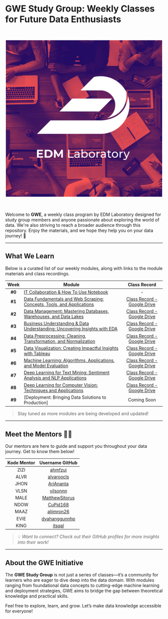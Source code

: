 # GWE Study Group: Weekly Classes for Future Data Enthusiasts  

<br>
<p align="center">
  <img src="asset/logo.png" alt="logo" style="width:500px; height:auto;">
</p>
<br>

Welcome to **GWE**, a weekly class program by EDM Laboratory designed for study group members and anyone passionate about exploring the world of data. We're also striving to reach a broader audience through this repository. Enjoy the materials, and we hope they help you on your data journey! 🚀  

---

## What We Learn  
Below is a curated list of our weekly modules, along with links to the module materials and class recordings.  

| **Week** | **Module**                                                                                                   | **Class Record** |
|:--------:|-------------------------------------------------------------------------------------------------------------|:----------------:|
| **#0**   | [IT Collaboration & How To Use Notebook](https://github.com/lifeatedmlab/GWE-2025/tree/main/Modul%200%20-%20IT%20Collaboration)                              | -     |
| **#1**   | [Data Fundamentals and Web Scraping: Concepts, Tools, and Applications](https://github.com/lifeatedmlab/GWE-2025/tree/main/Modul%201%20-%20Data%20Fundamentals%20and%20Web%20Scraping)                      | [Class Record - Google Drive](https://drive.google.com/file/d/1k379vqSeP-9lup9OKIjSDKbgPhE3-wJz/view?usp=sharing) |
| **#2**   | [Data Management: Mastering Databases, Warehouses, and Data Lakes](https://github.com/lifeatedmlab/GWE-2025/tree/main/Modul%202%20-%20Data%20Management)                              |  [Class Record - Google Drive](https://drive.google.com/file/d/1ZWxttcV1zwq0Ihl51beVme9cEYFzvuCW/view?usp=sharing)    |
| **#3**   | [Business Understanding & Data Understanding: Uncovering Insights with EDA](https://github.com/lifeatedmlab/GWE-2025/tree/main/Modul%203%20-%20Business%20%26%20Data%20Understanding%20(EDA))                                 | [Class Record - Google Drive](https://drive.google.com/file/d/1SdvZkH_EHew-_TWgcTicyZcc2EpFvPib/view?usp=sharing)     |
| **#4**   | [Data Preprocessing: Cleaning, Transformation, and Normalization](https://github.com/lifeatedmlab/GWE-2025/tree/main/Modul%204%20-%20Data%20Preprocessing)                                     | [Class Record - Google Drive](https://drive.google.com/file/d/1hHgbNaj0y3-d24A9bx73N1tPKTJUsJm_/view?usp=sharing)      |
| **#5**   | [Data Visualization: Creating Impactful Insights with Tableau](https://github.com/lifeatedmlab/GWE-2025/tree/main/Modul%205%20-%20Data%20Visualization%20with%20Tableau)                                       | [Class Record - Google Drive](https://drive.google.com/file/d/1p0PhJyq2_tJnjBckRocD-lnc4JZB1ymU/view?usp=sharing)      |
| **#6**   | [Machine Learning: Algorithms, Applications, and Model Evaluation](https://github.com/lifeatedmlab/GWE-2025/tree/main/Modul%206%20-%20Machine%20Learning)                                    | [Class Record - Google Drive](https://drive.google.com/file/d/1UHKxbTG111mt4rXFMfA4tTlNNbhQoMKm/view?usp=sharing)      |
| **#7**   | [Deep Learning for Text Mining: Sentiment Analysis and NLP Applications](https://github.com/lifeatedmlab/GWE-2025/tree/main/Modul%207%20-%20Natural%20Language%20Processing)                                       |[Class Record - Google Drive](https://drive.google.com/file/d/1ScVPhNv_gvvFK1GHVZIwvE-8ywR8NJia/view?usp=sharing)  |
| **#8**   | [Deep Learning for Computer Vision: Techniques and Applications](https://github.com/lifeatedmlab/GWE-2025/tree/main/Modul%208%20-%20Computer%20Vision)                               | [Class Record - Google Drive](https://drive.google.com/file/d/1OlRGUKcelTMy_1SzCykM3wQv0aqUIKjC/view?usp=sharing)      |
| **#9**   | [Deployment: Bringing Data Solutions to Production]                                                  | Coming Soon      |  

> Stay tuned as more modules are being developed and updated!  

---

## **Meet the Mentors** 👨‍🏫  

Our mentors are here to guide and support you throughout your data journey. Get to know them below!  

| **Kode Mentor** | **Username GitHub**    |
|:--------------:|:----------------------:|
| ZIZI          | [ahmfzui](https://github.com/ahmfzui) |
| ALVR          | [alvaroocls](https://github.com/alvaroocls) |
| JHON          | [AriAnanta](https://github.com/AriAnanta) |
| VLSN          | [vilsonnn](https://github.com/vilsonnn) |
| MALE          | [MatthewSitorus](https://github.com/MatthewSitorus) |
| NDOW          | [CuPid168](https://github.com/CuPid168) |
| MAAZ          | [aliimron26](https://github.com/aliimron26) |
| EVIE          | [dyahanggunnhp](https://github.com/dyahanggunnhp) |
| KING          | [itsqal](https://github.com/itsqal) |

>💡 *Want to connect? Check out their GitHub profiles for more insights into their work!*  

---

## About the GWE Initiative  

The **GWE Study Group** is not just a series of classes—it’s a community for learners who are eager to dive deep into the data domain. With modules ranging from foundational data concepts to cutting-edge machine learning and deployment strategies, GWE aims to bridge the gap between theoretical knowledge and practical skills.  

Feel free to explore, learn, and grow. Let’s make data knowledge accessible for everyone!  
